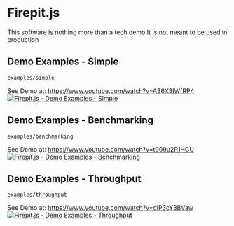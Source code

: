 # Firepit.js

This software is nothing more than a tech demo
It is not meant to be used in production

## Demo Examples - Simple

`examples/simple`

See Demo at: https://www.youtube.com/watch?v=A36X3IWfRP4
[![Firepit.js - Demo Examples - Simple](https://img.youtube.com/vi/A36X3IWfRP4/0.jpg)](https://www.youtube.com/watch?v=A36X3IWfRP4 "Firepit.js - Demo Examples - Simple")

## Demo Examples - Benchmarking

`examples/benchmarking`

See Demo at: https://www.youtube.com/watch?v=t909u2R1HCU
[![Firepit.js - Demo Examples - Benchmarking](https://img.youtube.com/vi/t909u2R1HCU/0.jpg)](https://www.youtube.com/watch?v=t909u2R1HCU "Firepit.js - Demo Examples - Benchmarking")

## Demo Examples - Throughput

`examples/throughput`

See Demo at: https://www.youtube.com/watch?v=diP3cY3BVaw
[![Firepit.js - Demo Examples - Throughput](https://img.youtube.com/vi/diP3cY3BVaw/0.jpg)](https://www.youtube.com/watch?v=diP3cY3BVaw "Firepit.js - Demo Examples - Throughput")